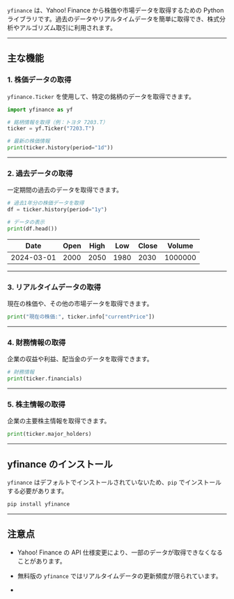 `yfinance` は、Yahoo! Finance から株価や市場データを取得するための Python ライブラリです。過去のデータやリアルタイムデータを簡単に取得でき、株式分析やアルゴリズム取引に利用されます。

---

##  **主な機能**
### 1. **株価データの取得**
`yfinance.Ticker` を使用して、特定の銘柄のデータを取得できます。

```python
import yfinance as yf

# 銘柄情報を取得（例：トヨタ 7203.T）
ticker = yf.Ticker("7203.T")

# 最新の株価情報
print(ticker.history(period="1d"))
```

---

### 2. **過去データの取得**
一定期間の過去のデータを取得できます。

```python
# 過去1年分の株価データを取得
df = ticker.history(period="1y")

# データの表示
print(df.head())
```

| Date        | Open  | High  | Low   | Close | Volume |
|------------|-------|-------|-------|-------|--------|
| 2024-03-01 | 2000  | 2050  | 1980  | 2030  | 1000000 |

---

### 3. **リアルタイムデータの取得**
現在の株価や、その他の市場データを取得できます。

```python
print("現在の株価:", ticker.info["currentPrice"])
```

---

### 4. **財務情報の取得**
企業の収益や利益、配当金のデータを取得できます。

```python
# 財務情報
print(ticker.financials)
```

---

### 5. **株主情報の取得**
企業の主要株主情報を取得できます。

```python
print(ticker.major_holders)
```

---

##  **yfinance のインストール**
`yfinance` はデフォルトでインストールされていないため、`pip` でインストールする必要があります。

```sh
pip install yfinance
```

---

##  **注意点**
- Yahoo! Finance の API 仕様変更により、一部のデータが取得できなくなることがあります。
- 無料版の `yfinance` ではリアルタイムデータの更新頻度が限られています。

-

